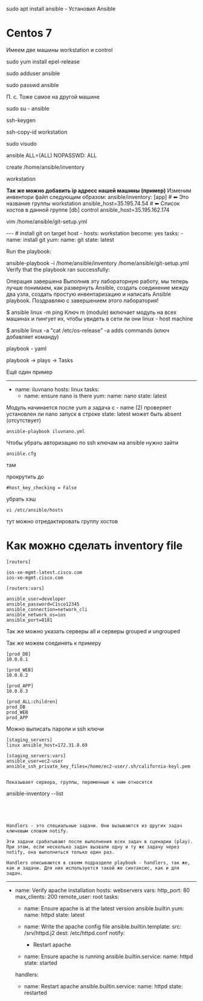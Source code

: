 sudo apt install ansible - Установил Ansible

# Centos 7

Имеем две машины workstation и control

sudo yum install epel-release

sudo adduser ansible

sudo passwd ansible

П. с. Тоже самое на другой машине

sudo su - ansible

ssh-keygen

ssh-copy-id workstation

sudo visudo

ansible ALL=(ALL) NOPASSWD: ALL

create /home/ansible/inventory

workstation

**Так же можно добавить ip адресс нашей машины (пример)**
Изменим инвентори файл следующим образом:
ansible/inventory:
[app] #
⬅ Это название группы
workstation ansible_host=35.195.74.54 #
⬅ Cписок хостов в данной группе
[db]
control ansible_host=35.195.162.174

vim /home/ansible/git-setup.yml

 --- # install git on target host
    - hosts: workstation
      become: yes
      tasks:
      - name: install git
        yum:
          name: git
          state: latest

Run the playbook:

ansible-playbook -i /home/ansible/inventory /home/ansible/git-setup.yml
Verify that the playbook ran successfully:

Операция завершена
Выполнив эту лабораторную работу, мы теперь лучше понимаем, как развернуть Ansible, создать соединение между
два узла, создать простую инвентаризацию и написать Ansible playbook. Поздравляю с завершением этого
лаборатория!

$ ansible linux -m ping
Ключ m (module) включает модуль на всех машинах и пингует их, чтобы увидеть в сети ли они
linux - host machine

$ ansible linux -a "cat /etc/os-release"
-a adds commands (ключ добавляет команду)

playbook - yaml

playbook -> plays -> Tasks

Ещё один пример

---
  - name: iluvnano
    hosts: linux
    tasks:
      - name: ensure nano is there
        yum:
           name: nano
           state: latest

Модуль начинается после yum
а задача с - name (2)
проверяет установлен ли nano
запуск
в строке state: latest может быть absent (отсутствует)

```
ansible-playbook iluvnano.yml

```

Чтобы убрать авторизацию по ssh ключам на ansible нужно зайти

```
ansible.cfg
```
там

прокрутить до

```
#host_key_checking = False
```

убрать хэш
```
vi /etc/ansible/hosts
```
тут можно отредактировать группу хостов


# Как можно сделать inventory file

```
[routers]

ios-xe-mgmt-latest.cisco.com
ios-xe-mgmt.cisco.com

[routers:vars]

ansible_user=developer
ansible_password=C1sco12345
ansible_connection=network_cli
ansible_network_os=ios
ansible_port=8181
```

Так же можно указать серверы all и серверы grouped и ungrouped

Так же можем соединять к примеру

```
[prod_DB]
10.0.0.1

[prod_WEB]
10.0.0.2

[prod_APP]
10.0.0.3

[prod_ALL:children]
prod_DB
prod_WEB
prod_APP
```

Можно выписать пароли и ssh ключи

```
[staging_servers]
linux ansible_host=172.31.8.69 

[staging_servers:vars]
ansible_user=ec2-user
ansible_ssh_private_key_files=/home/ec2-user/.sh/california-keyl.pem


Показывает сервера, группы, переменные к ним относятся

```
ansible-inventory --list
```




Handlers - это специальные задачи. Они вызываются из других задач ключевым словом notify.

Эти задачи срабатывают после выполнения всех задач в сценарии (play). При этом, если несколько задач вызвали одну и ту же задачу через notify, она выполниться только один раз.

Handlers описываются в своем подразделе playbook - handlers, так же, как и задачи. Для них используется такой же синтаксис, как и для задач.

```
---
- name: Verify apache installation
  hosts: webservers
  vars:
    http_port: 80
    max_clients: 200
  remote_user: root
  tasks:
    - name: Ensure apache is at the latest version
      ansible.builtin.yum:
        name: httpd
        state: latest

    - name: Write the apache config file
      ansible.builtin.template:
        src: /srv/httpd.j2
        dest: /etc/httpd.conf
      notify:
      - Restart apache

    - name: Ensure apache is running
      ansible.builtin.service:
        name: httpd
        state: started

  handlers:                     
    - name: Restart apache
      ansible.builtin.service:
        name: httpd
        state: restarted
        
```

